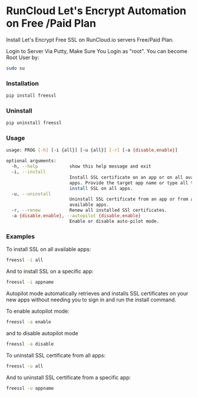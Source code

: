 
# RunCloud Let's Encrypt Automation on  Free /Paid Plan
Install Let's Encrypt Free SSL on RunCloud.io servers Free/Paid Plan.

Login to Server Via Putty, Make Sure You Login as "root". You can become Root User by:
```bash
sudo su
```

### Installation
```bash
pip install freessl
```

### Uninstall
```bash
pip uninstall freessl
```

### Usage
```bash
usage: PROG [-h] [-i {all}] [-u {all}] [-r] [-a {disable,enable}]

optional arguments:
  -h, --help            show this help message and exit
  -i, --install
                        Install SSL certificate on an app or on all available
                        apps. Provide the target app name or type all to
                        install SSL on all apps.
  -u, --uninstall
                        Uninstall SSL certificate from an app or from all
                        available apps.
  -r, --renew           Renew all installed SSl certificates.
  -a {disable,enable}, --autopilot {disable,enable}
                        Enable or disable auto-pilot mode.
```

### Examples
To install SSL on all available apps:
```bash
freessl -i all
```
And to install SSL on a specific app:
```bash
freessl -i appname
```

Autopilot mode automatically retrieves and installs SSL certificates on your new apps without needing you to sign in and run the install command.

To enable autopilot mode:
```bash
freessl -a enable

```
and to disable autopilot mode
```bash
freessl -a disable
```
To uninstall SSL certificate from all apps:
```bash
freessl -u all
```

And to uninstall SSL certificate from a specific app:
```bash
freessl -u appname
```
